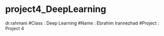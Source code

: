 # project4_DeepLearning
dr.rahmani
#Class : Deep Learning 
#Name : Ebrahim Irannezhad 
#Project : Project 4
